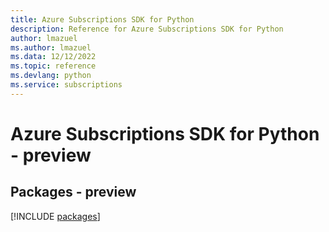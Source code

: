 ```yaml
---
title: Azure Subscriptions SDK for Python
description: Reference for Azure Subscriptions SDK for Python
author: lmazuel
ms.author: lmazuel
ms.data: 12/12/2022
ms.topic: reference
ms.devlang: python
ms.service: subscriptions
---
```

# Azure Subscriptions SDK for Python - preview
## Packages - preview
[!INCLUDE [packages](subscriptions-index.md)]